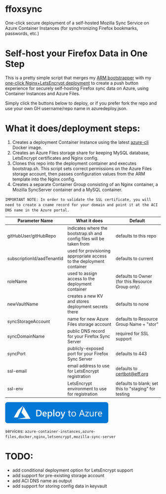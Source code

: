 # ffoxsync
One-click secure deployment of a self-hosted Mozilla Sync Service on Azure Container Instances (for synchronizing Firefox bookmarks, passwords, etc.)

# Self-host your Firefox Data in One Step

This is a pretty simple script that merges my [ARM bootstrapper](https://github.com/tescales/azure-bootstrapper-arm) with my [one-click Nginx+LetsEncrypt deployment](https://github.com/tescales/azure-letsencrypt) to create a push button experience for securely self-hosting Firefox sync data on Azure, using Container Instances and Azure Files.

Simply click the buttons below to deploy, or if you prefer fork the repo and use your own GH username/repo name in azuredeploy.json.

# What it does/deployment steps:
1) Creates a deployment Container Instance using the latest [azure-cli](https://hub.docker.com/_/microsoft-azure-cli) Docker image. 
2) Creates an Azure Files storage share for keeping MySQL database, LetsEncrypt certificates and Nginx config.
3) Clones this repo into the deployment container and executes bootstrap.sh. This script sets correct permissions on the Azure Files storage account, then passes configuration values from the ARM template into the Nginx config.
4) Creates a separate Container Group consisting of an Nginx container, a Mozilla SyncServer container and a MySQL container.


`IMPORTANT NOTE: In order to validate the SSL certificate, you will need to create a cname record for your domain and point it at the ACI DNS name in the Azure portal.`

| Parameter Name    | What it does   | Default |
| --- | --- | --- |
| gitHubUser/gitHubRepo    | indicates where the bootstrap.sh and config files will be taken from |  defaults to this repo |
| subscriptionId/aadTenantId | used for provisioning appropriate access to the deployment container | defaults to current |
| roleName   | used to assign access to the deployment container  | defaults to Owner (for this Resource Group only) |
| newVaultName | creates a new KV and stores deployment secrets there | defaults to none |
| syncStorageAccount | name for new Azure Files storage account | defaults to Resource Group Name + "stor" |
| syncDomainName | public DNS record for your Firefox Sync Server | required for SSL support |
| syncPort | publicly-exposed port for your Firefox Sync Server | defaults to 443 |
| ssl-email | email address to use for LetsEncrypt registration | defaults to certbot@eff.org |
| ssl-env | LetsEncrypt environment to use for registration | defaults to blank; set this to "staging" for testing |


<a href="https://portal.azure.com/#create/Microsoft.Template/uri/https%3A%2F%2Fraw.githubusercontent.com%2Ftescales%2Fffoxsync%2Fmaster%2Fdeploy.json" target="_blank">
    <img src="https://raw.githubusercontent.com/Azure/azure-quickstart-templates/master/1-CONTRIBUTION-GUIDE/images/deploytoazure.svg?sanitize=true"/>
</a>

services: `azure-container-instances,azure-files,docker,nginx,letsencrypt,mozilla-sync-server`

# TODO:
* add conditional deployment option for LetsEncrypt support
* add support for pre-existing storage account
* add ACI DNS name as output
* add support for storing config data in keyvault
  